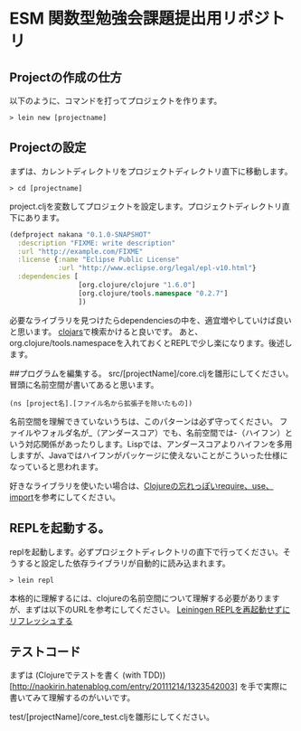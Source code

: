 # ESM 関数型勉強会課題提出用リポジトリ

## Projectの作成の仕方
以下のように、コマンドを打ってプロジェクトを作ります。
```
> lein new [projectname]
```


## Projectの設定
まずは、カレントディレクトリをプロジェクトディレクトリ直下に移動します。
```
> cd [projectname]
```
project.cljを変数してプロジェクトを設定します。プロジェクトディレクトリ直下にあります。

```clojure
(defproject nakana "0.1.0-SNAPSHOT"
  :description "FIXME: write description"
  :url "http://example.com/FIXME"
  :license {:name "Eclipse Public License"
            :url "http://www.eclipse.org/legal/epl-v10.html"}
  :dependencies [
                 [org.clojure/clojure "1.6.0"]
                 [org.clojure/tools.namespace "0.2.7"]
                 ])
```

必要なライブラリを見つけたらdependenciesの中を、適宜増やしていけば良いと思います。
[clojars](https://clojars.org/)で検索かけると良いです。
あと、org.clojure/tools.namespaceを入れておくとREPLで少し楽になります。後述します。

##プログラムを編集する。
src/[projectName]/core.cljを雛形にしてください。
冒頭に名前空間が書いてあると思います。
```
(ns [project名].[ファイル名から拡張子を除いたもの])
```
名前空間を理解できていないうちは、このパターンは必ず守ってください。
ファイルやフォルダ名が_（アンダースコア）でも、名前空間では-（ハイフン）という対応関係があったりします。Lispでは、アンダースコアよりハイフンを多用しますが、Javaではハイフンがパッケージに使えないことがこういった仕様になっていると思われます。

好きなライブラリを使いたい場合は、[Clojureの忘れっぽいrequire、use、import](http://d.hatena.ne.jp/Kazuhira/20130913/1379087775)を参考にしてください。



## REPLを起動する。
replを起動します。必ずプロジェクトディレクトリの直下で行ってください。そうすると設定した依存ライブラリが自動的に読み込まれます。
```
> lein repl
```


本格的に理解するには、clojureの名前空間について理解する必要がありますが、まずは以下のURLを参考にしてください。
[Leiningen REPLを再起動せずにリフレッシュする](http://qiita.com/arakaji/items/db0b97c873d477151796)

## テストコード
まずは (Clojureでテストを書く (with TDD))[http://naokirin.hatenablog.com/entry/20111214/1323542003] を手で実際に書いてみて理解するのがいいです。

test/[projectName]/core_test.cljを雛形にしてください。

